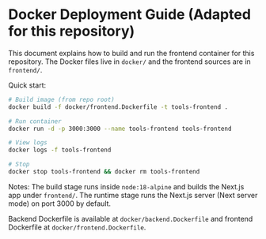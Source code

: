 # Docker Deployment Guide (Adapted for this repository)

This document explains how to build and run the frontend container for this repository. The Docker files live in `docker/` and the frontend sources are in `frontend/`.

Quick start:

```bash
# Build image (from repo root)
docker build -f docker/frontend.Dockerfile -t tools-frontend .

# Run container
docker run -d -p 3000:3000 --name tools-frontend tools-frontend

# View logs
docker logs -f tools-frontend

# Stop
docker stop tools-frontend && docker rm tools-frontend
```

Notes:
 The build stage runs inside `node:18-alpine` and builds the Next.js app under `frontend/`.
 The runtime stage runs the Next.js server (Next server mode) on port 3000 by default.

Backend Dockerfile is available at `docker/backend.Dockerfile` and frontend Dockerfile at `docker/frontend.Dockerfile`.
